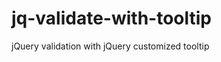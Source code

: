 jq-validate-with-tooltip
========================

jQuery validation with jQuery customized tooltip
